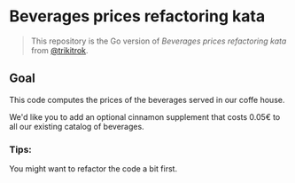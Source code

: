 # Beverages prices refactoring kata

> This repository is the Go version of *Beverages prices refactoring kata* from
[@trikitrok](https://github.com/trikitrok/beverages_pricing_refactoring_kata).

## Goal
This code computes the prices of the beverages served in our coffe house.

We'd like you to add an optional cinnamon supplement that costs 0.05€
to all our existing catalog of beverages.

### Tips:
You might want to refactor the code a bit first.